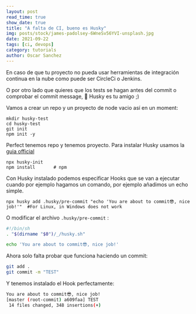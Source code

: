 ```yaml
---
layout: post
read_time: true
show_date: true
title: "A falta de CI, bueno es Husky"
img: posts/stock/james-padolsey-6WneSv56YVI-unsplash.jpg
date: 2021-09-22
tags: [ci, devops]
category: tutorials
author: Oscar Sanchez
---
```

En caso de que tu proyecto no pueda usar herramientas de integración continua en la nube como puede ser CircleCi o Jenkins.

O por otro lado que quieres que los tests se hagan antes del commit o comprobar el commit message, 🐶 Husky es tu amigo ;)

Vamos a crear un repo y un proyecto de node vacio así en un moment:
```shell
mkdir husky-test
cd husky-test
git init
npm init -y
```
Perfect tenemos repo y tenemos proyecto.
Para instalar Husky usamos la [guia official](https://typicode.github.io/husky/#/)

```shell
npx husky-init
npm install       # npm
```
Con Husky instalado podemos especificar Hooks que se van a ejecutar cuando por ejemplo hagamos un comando, por ejemplo añadimos un echo simple.

```shell
npx husky add .husky/pre-commit "echo 'You are about to commit😎, nice job!'"  #For Linux, in Windows does not work
```

O modificar el archivo `.husky/pre-commit` :
```sh
#!/bin/sh
. "$(dirname "$0")/_/husky.sh"

echo 'You are about to commit😎, nice job!'
```
Ahora solo falta probar que funciona haciendo un commit:

```bash
git add .
git commit -m "TEST"
```
Y tenemos instalado el Hook perfectamente:

```bash
You are about to commit😎, nice job!
[master (root-commit) a609faa] TEST
 14 files changed, 348 insertions(+)
```
